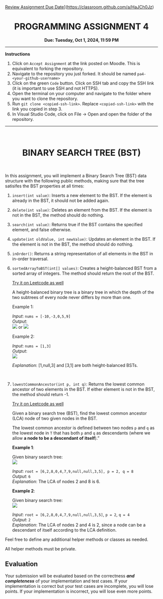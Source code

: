  [Review Assignment Due Date](https://classroom.github.com/assets/deadline-readme-button-22041afd0340ce965d47ae6ef1cefeee28c7c493a6346c4f15d667ab976d596c.svg)](https://classroom.github.com/a/HaJCh0Jz)


<center><h1>PROGRAMMING ASSIGNMENT 4</h1>

**Due: Tuesday, Oct 1, 2024, 11:59 PM**</center>

---
**Instructions**
1. Click on `Accept Assignment` at the link posted on Moodle. This is equivalent to forking the repository.</font>
2. Navigate to the repository you just forked. It should be named `pa4-<your-github-username>`
3. Click on the green `Code` button. Click on SSH tab and copy the SSH link (it is important to use SSH and not HTTPS).
4. Open the terminal on your computer and navigate to the folder where you want to clone the repository.
5. Run `git clone <copied-ssh-link>`. Replace `<copied-ssh-link>` with the link you copied in step 3.
6. In Visual Studio Code, click on File -> Open and open the folder of the repository. 

---

<br/>
<h1><center>BINARY SEARCH TREE (BST) </h1></center>

<br/>

In this assignment, you will implement a Binary Search Tree (BST) data structure with the following public methods, making sure that the tree satisifes the BST properties at all times:

1. `insert(int value)`: Inserts a new element to the BST. If the element is already in the BST, it should not be added again. 

2. `delete(int value)`: Deletes an element from the BST. If the element is not in the BST, the method should do nothing.

3. `search(int value)`: Returns true if the BST contains the specified element, and false otherwise.

4. `update(int oldValue, int newValue)`: Updates an element in the BST. If the element is not in the BST, the method should do nothing.

5. `inOrder()`: Returns a string representation of all elements in the BST in in-order traversal.

6. `sortedArrayToBST(int[] values)`: Creates a height-balanced BST from a sorted array of integers. The method should return the root of the BST. 

    [Try it on Leetcode as well](https://leetcode.com/problems/convert-sorted-array-to-binary-search-tree/)

   A height-balanced binary tree is a binary tree in which the depth of the two subtrees of every node never differs by more than one.

   Example 1:

   _Input_: `nums = [-10,-3,0,5,9]` <br/>
   _Output_: \
   <img src="https://assets.leetcode.com/uploads/2021/02/18/btree1.jpg">
   or 
   <img src="https://assets.leetcode.com/uploads/2021/02/18/btree2.jpg">

   Example 2:


    _Input_: `nums = [1,3]` <br/>
    _Output_: \
    <img src="https://assets.leetcode.com/uploads/2021/02/18/btree.jpg">

    _Explanation_: [1,null,3] and [3,1] are both height-balanced BSTs.

<br/>

7. `lowestCommonAncestor(int p, int q)`: Returns the lowest common ancestor of two elements in the BST. If either element is not in the BST, the method should return -1. 

    [Try it on Leetcode as well](https://leetcode.com/problems/convert-sorted-array-to-binary-search-tree/)

   Given a binary search tree (BST), find the lowest common ancestor (LCA) node of two given nodes in the BST.

   The lowest common ancestor is defined between two nodes `p` and `q` as the lowest node in `T` that has both `p` and `q` as descendants (where we allow **a node to be a descendant of itself**).”

   **Example 1**:

   Given binary search tree:  
   <img src="https://assets.leetcode.com/uploads/2018/12/14/binarysearchtree_improved.png">

   _Input_: `root = [6,2,8,0,4,7,9,null,null,3,5], p = 2, q = 8` \
_Output_: `6` \
_Explanation_: The LCA of nodes 2 and 8 is 6.

   **Example 2**:

   Given binary search tree:  
   <img src="https://assets.leetcode.com/uploads/2018/12/14/binarysearchtree_improved.png">


   _Input_: `root = [6,2,8,0,4,7,9,null,null,3,5]`, `p = 2`, `q = 4` \
_Output_: `2` \
_Explanation_: The LCA of nodes 2 and 4 is 2, since a node can be a descendant of itself according to the LCA definition.

Feel free to define any additional helper methods or classes as needed. 

All helper methods must be private.

## Evaluation

Your submission will be evaluated based on the correctness **_and completeness_** of your implementation and test cases. If your implementation is correct but your test cases are incomplete, you will lose points. If your implementation is incorrect, you will lose even more points.


